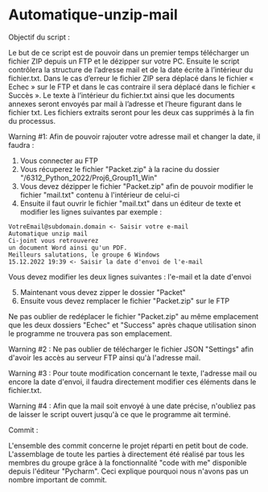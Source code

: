 # Automatique-unzip-mail


Objectif du script :

Le but de ce script est de pouvoir dans un premier temps télécharger un fichier ZIP depuis un FTP et le dézipper sur votre PC. Ensuite le script contrôlera la structure de l’adresse mail et de la date écrite à l’intérieur du fichier.txt.
Dans le cas d’erreur le fichier ZIP sera déplacé dans le fichier « Echec » sur le FTP et dans le cas contraire il sera déplacé dans le fichier « Succès ».
Le texte à l’intérieur du fichier.txt ainsi que les documents annexes seront envoyés par mail à l’adresse et l’heure figurant dans le fichier txt.
Les fichiers extraits seront pour les deux cas supprimés à la fin du processus.


Warning #1: Afin de pouvoir rajouter votre adresse mail et changer la date, il faudra : 
  1. Vous connecter au FTP
  2. Vous récuperez le fichier "Packet.zip" à la racine du dossier "/6312_Python_2022/Proj6_Group11_Win"
  3. Vous devez dézipper le fichier "Packet.zip" afin de pouvoir modifier le fichier "mail.txt" contenu à l'intérieur de celui-ci 
  4. Ensuite il faut ouvrir le fichier "mail.txt" dans un éditeur de texte et modifier les lignes suivantes par exemple :
```text
VotreEmail@subdomain.domain <- Saisir votre e-mail
Automatique unzip mail
Ci-joint vous retrouverez 
un document Word ainsi qu'un PDF.
Meilleurs salutations, le groupe 6 Windows
15.12.2022 19:39 <- Saisir la date d'envoi de l'e-mail
```
Vous devez modifier les deux lignes suivantes : l'e-mail et la date d'envoi

  5. Maintenant vous devez zipper le dossier "Packet"
  6. Ensuite vous devez remplacer le fichier "Packet.zip" sur le FTP

Ne pas oublier de redéplacer le fichier "Packet.zip" au même emplacement que les deux dossiers "Echec" et "Success"
après chaque utilisation sinon le programme ne trouvera pas son emplacement.

Warning #2 : Ne pas oublier de télécharger le fichier JSON "Settings" afin d'avoir les accès au serveur FTP ainsi qu'à l'adresse mail.

Warning #3 : Pour toute modification concernant le texte, l'adresse mail ou encore la date d'envoi, il faudra directement modifier
ces éléments dans le fichier.txt.

Warning #4 : Afin que la mail soit envoyé à une date précise, n'oubliez pas de laisser le script ouvert jusqu'à ce que le programme ait terminé.


Commit :

L'ensemble des commit concerne le projet réparti en petit bout de code. 
L'assemblage de toute les parties à directement été réalisé par tous les membres du groupe grâce à la fonctionnalité "code with me"
disponible depuis l'éditeur "Pycharm". Ceci explique pourquoi nous n'avons pas un nombre important de commit.
